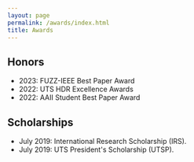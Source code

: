 ```yaml
---
layout: page
permalink: /awards/index.html
title: Awards
---
```


## Honors
- 2023: FUZZ-IEEE Best Paper Award
- 2022: UTS HDR Excellence Awards 
- 2022: AAII Student Best Paper Award

## Scholarships

- July 2019: International Research Scholarship (IRS).
- July 2019: UTS President's Scholarship (UTSP).


